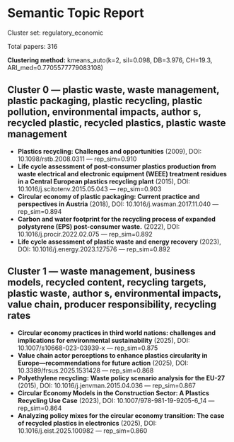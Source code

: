 # Semantic Topic Report

Cluster set: regulatory_economic

Total papers: 316

**Clustering method:** kmeans_auto(k=2, sil=0.098, DB=3.976, CH=19.3, ARI_med=0.7705577779083108)

## Cluster 0 — plastic waste, waste management, plastic packaging, plastic recycling, plastic pollution, environmental impacts, author s, recycled plastic, recycled plastics, plastic waste management

- **Plastics recycling: Challenges and opportunities** (2009), DOI: 10.1098/rstb.2008.0311 — rep_sim=0.910
- **Life cycle assessment of post-consumer plastics production from waste electrical and electronic equipment (WEEE) treatment residues in a Central European plastics recycling plant** (2015), DOI: 10.1016/j.scitotenv.2015.05.043 — rep_sim=0.903
- **Circular economy of plastic packaging: Current practice and perspectives in Austria** (2018), DOI: 10.1016/j.wasman.2017.11.040 — rep_sim=0.894
- **Carbon and water footprint for the recycling process of expanded polystyrene (EPS) post-consumer waste.** (2022), DOI: 10.1016/j.procir.2022.02.075 — rep_sim=0.892
- **Life cycle assessment of plastic waste and energy recovery** (2023), DOI: 10.1016/j.energy.2023.127576 — rep_sim=0.892

## Cluster 1 — waste management, business models, recycled content, recycling targets, plastic waste, author s, environmental impacts, value chain, producer responsibility, recycling rates

- **Circular economy practices in third world nations: challenges and implications for environmental sustainability** (2025), DOI: 10.1007/s10668-023-03939-x — rep_sim=0.875
- **Value chain actor perceptions to enhance plastics circularity in Europe—recommendations for future action** (2025), DOI: 10.3389/frsus.2025.1531428 — rep_sim=0.868
- **Polyethylene recycling: Waste policy scenario analysis for the EU-27** (2015), DOI: 10.1016/j.jenvman.2015.04.036 — rep_sim=0.867
- **Circular Economy Models in the Construction Sector: A Plastics Recycling Use Case** (2023), DOI: 10.1007/978-981-19-9205-6_14 — rep_sim=0.864
- **Analyzing policy mixes for the circular economy transition: The case of recycled plastics in electronics** (2025), DOI: 10.1016/j.eist.2025.100982 — rep_sim=0.860

